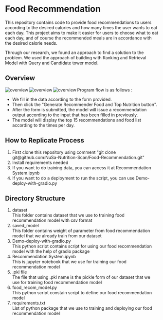 <h1>Food Recommendation</h1>
<p>
This repository contains code to provide food recommendations to users according to the desired calories and how many times the user wants to eat each day. This project aims to make it easier for users to choose what to eat each day, and of course the recommended meals are in accordance with the desired calorie needs.

Through our research, we found an approach to find a solution to the problem. We used the approach of building with Ranking and Retrieval Model with Query and Candidate tower model.
</p>

<h2>Overview</h2>
<p><img align="left" src="https://github.com/NuSa-Nutrition-Scan/Food-Classification/assets/89970736/0f9630f5-2a0e-4a86-841b-afb2b78ba795" alt="overview" /></p>
<p><img align="left" src="https://github.com/NuSa-Nutrition-Scan/Food-Classification/assets/89970736/3922b3fa-a207-4c01-834b-8f079a69fd3f" alt="overview" /></p>
<p><img align="left" src="https://github.com/NuSa-Nutrition-Scan/Food-Classification/assets/89970736/121fedfd-8a48-44d5-80d4-855ae92392a2" alt="overview" /></p>
<p>Program flow is as follows :</p>
<ul>
  <li>We fill in the data according to the form provided.</li>
  <li>Then click the "Generate Recommender Food and Top Nutrition button".</li>
  <li>After the form is submitted, the model will issue a recommendation output according to the input that has been filled in previously.</li>
  <li>The model will display the top 15 recommendations and food list according to the times per day.</li>
</ul>

<h2>How to Replicate Process</h2>
<ol>
  <li>First clone this repository using comment "git clone git@github.com:NuSa-Nutrition-Scan/Food-Recommendation.git"</li>
  <li>Install requirements needed</li>
  <li>If you want to do training data, you can access it at Recommendation System.ipynb</li>
  <li>If you want to do a deployment to run the script, you can use Demo-deploy-with-gradio.py</li>
</ol>

<h2>Directory Structure</h2>
<ol>
  <li>dataset</li>
  This folder contains dataset that we use to training food recommendation model with csv format
  <li>saved_model</li>
  This folder contains weight of parameter from food recommendation model that we already train from our dataset
  <li>Demo-deploy-with-gradio.py</li>
  This python script contains script for using our food recommendation model with the help of gradio package
  <li>Recommendation System.ipynb</li>
  This is jupyter notebook that we use for training our food recommendation model
  <li>.pkl file</li>
  The file that using .pkl name is the pickle form of our dataset that we use for training food recommendation model
  <li>food_recom_model.py</li>
  This python script constain script to define our food recommendation model
  <li>requirements.txt</li>
  List of python package that we use to training and deploying our food recommendation model
</ol>








